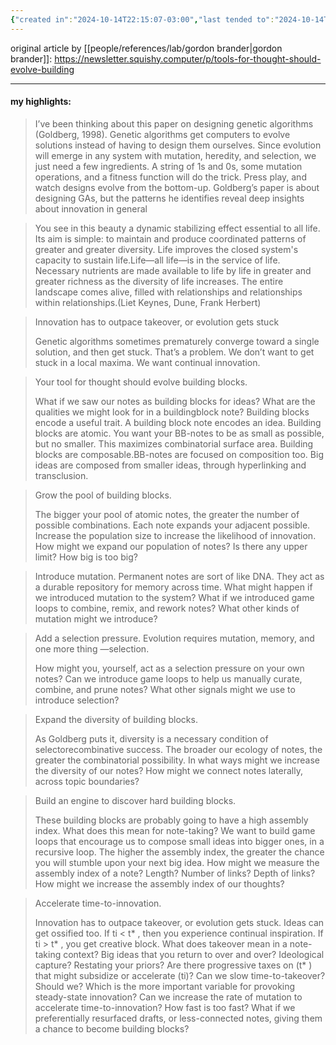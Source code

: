```yaml
---
{"created in":"2024-10-14T22:15:07-03:00","last tended to":"2024-10-14T22:17:59-03:00","created":"2024-10-14T22:15:07.355-03:00","updated":"2025-06-11T15:52:13.873-03:00","tags":["highlights","resource","lab","toolsforthought","patterns","design"],"dg-publish":true,"permalink":"/009-notes-and-highlights-from-books-videos-articles/tools-for-thought-should-evolve-building-blocks-gordon-brander/","dgPassFrontmatter":true}
---
```


original article by [[people/references/lab/gordon brander\|gordon brander]]: https://newsletter.squishy.computer/p/tools-for-thought-should-evolve-building

---
#### my highlights:

> I’ve been thinking about this paper on designing genetic algorithms (Goldberg, 1998). Genetic algorithms get computers to evolve solutions instead of having to design them ourselves. Since evolution will emerge in any system with mutation, heredity, and selection, we just need a few ingredients. A string of 1s and 0s, some mutation operations, and a fitness function will do the trick. Press play, and watch designs evolve from the bottom-up. Goldberg’s paper is about designing GAs, but the patterns he identifies reveal deep insights about innovation in general

> You see in this beauty a dynamic stabilizing effect essential to all life. Its aim is simple: to maintain and produce coordinated patterns of greater and greater diversity. Life improves the closed system's capacity to sustain life.Life—all life—is in the service of life. Necessary nutrients are made available to life by life in greater and greater richness as the diversity of life increases. The entire landscape comes alive, filled with relationships and relationships within relationships.(Liet Keynes, Dune, Frank Herbert)

> Innovation has to outpace takeover, or evolution gets stuck
> 
> Genetic algorithms sometimes prematurely converge toward a single solution, and then get stuck. That’s a problem. We don’t want to get stuck in a local maxima. We want continual innovation.

> Your tool for thought should evolve building blocks.
> 
> What if we saw our notes as building blocks for ideas? What are the qualities we might look for in a buildingblock note? Building blocks encode a useful trait. A building block note encodes an idea. Building blocks are atomic. You want your BB-notes to be as small as possible, but no smaller. This maximizes combinatorial surface area. Building blocks are composable.BB-notes are focused on composition too. Big ideas are composed from smaller ideas, through hyperlinking and transclusion.

> Grow the pool of building blocks.
> 
> The bigger your pool of atomic notes, the greater the number of possible combinations. Each note expands your adjacent possible. Increase the population size to increase the likelihood of innovation. How might we expand our population of notes? Is there any upper limit? How big is too big?

> Introduce mutation. Permanent notes are sort of like DNA. They act as a durable repository for memory across time. What might happen if we introduced mutation to the system? What if we introduced game loops to combine, remix, and rework notes? What other kinds of mutation might we introduce?

> Add a selection pressure. Evolution requires mutation, memory, and one more thing —selection.
> 
> How might you, yourself, act as a selection pressure on your own notes? Can we introduce game loops to help us manually curate, combine, and prune notes? What other signals might we use to introduce selection?

> Expand the diversity of building blocks.
> 
> As Goldberg puts it, diversity is a necessary condition of selectorecombinative success. The broader our ecology of notes, the greater the combinatorial possibility. In what ways might we increase the diversity of our notes? How might we connect notes laterally, across topic boundaries?

> Build an engine to discover hard building blocks.
> 
> These building blocks are probably going to have a high assembly index. What does this mean for note-taking? We want to build game loops that encourage us to compose small ideas into bigger ones, in a recursive loop. The higher the assembly index, the greater the chance you will stumble upon your next big idea. How might we measure the assembly index of a note? Length? Number of links? Depth of links? How might we increase the assembly index of our thoughts?

> Accelerate time-to-innovation.
> 
> Innovation has to outpace takeover, or evolution gets stuck. Ideas can get ossified too. If ti < t* , then you experience continual inspiration. If ti > t* , you get creative block. What does takeover mean in a note-taking context? Big ideas that you return to over and over? Ideological capture? Restating your priors? Are there progressive taxes on (t* ) that might subsidize or accelerate (ti)? Can we slow time-to-takeover? Should we? Which is the more important variable for provoking steady-state innovation? Can we increase the rate of mutation to accelerate time-to-innovation? How fast is too fast? What if we preferentially resurfaced drafts, or less-connected notes, giving them a chance to become building blocks?
